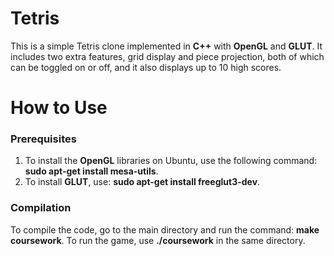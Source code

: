 # Tetris
This is a simple Tetris clone implemented in **C++** with **OpenGL** and **GLUT**. It includes two extra features, grid display and piece projection, both of which can be toggled on or off, and it also displays up to 10 high scores.

# How to Use

### Prerequisites
1. To install the **OpenGL** libraries on Ubuntu, use the following command: **sudo apt-get install mesa-utils**. 
2. To install **GLUT**, use: **sudo apt-get install freeglut3-dev**.

### Compilation
To compile the code, go to the main directory and run the command: **make coursework**. To run the game, use **./coursework** in the same directory.


